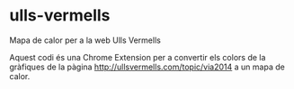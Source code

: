 ulls-vermells
=============

Mapa de calor per a la web Ulls Vermells

Aquest codi és una Chrome Extension per a convertir els colors de la gràfiques de la pàgina http://ullsvermells.com/topic/via2014 a un mapa de calor.
